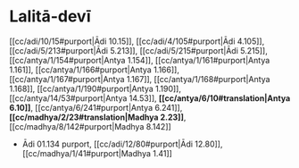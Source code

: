 # Lalitā-devī

[[cc/adi/10/15#purport|Ādi 10.15]], [[cc/adi/4/105#purport|Ādi 4.105]], [[cc/adi/5/213#purport|Ādi 5.213]], [[cc/adi/5/215#purport|Ādi 5.215]], [[cc/antya/1/154#purport|Antya 1.154]], [[cc/antya/1/161#purport|Antya 1.161]], [[cc/antya/1/166#purport|Antya 1.166]], [[cc/antya/1/167#purport|Antya 1.167]], [[cc/antya/1/168#purport|Antya 1.168]], [[cc/antya/1/190#purport|Antya 1.190]], [[cc/antya/14/53#purport|Antya 14.53]], **[[cc/antya/6/10#translation|Antya 6.10]]**, [[cc/antya/6/241#purport|Antya 6.241]], **[[cc/madhya/2/23#translation|Madhya 2.23]]**, [[cc/madhya/8/142#purport|Madhya 8.142]]

* Ādi 01.134 purport, [[cc/adi/12/80#purport|Ādi 12.80]], [[cc/madhya/1/41#purport|Madhya 1.41]]
